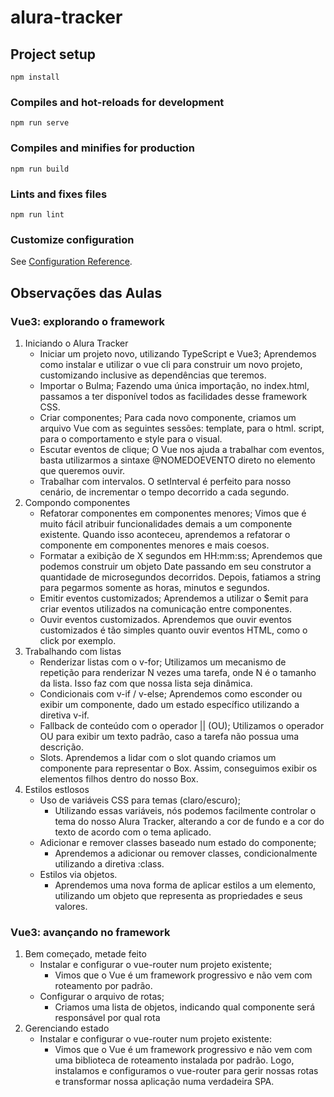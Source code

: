 # alura-tracker

## Project setup
```
npm install
```

### Compiles and hot-reloads for development
```
npm run serve
```

### Compiles and minifies for production
```
npm run build
```

### Lints and fixes files
```
npm run lint
```

### Customize configuration
See [Configuration Reference](https://cli.vuejs.org/config/).

## Observações das Aulas
### Vue3: explorando o framework
1. Iniciando o Alura Tracker
    - Iniciar um projeto novo, utilizando TypeScript e Vue3;
        Aprendemos como instalar e utilizar o vue cli para construir um novo projeto, customizando inclusive as dependências que teremos.
    - Importar o Bulma;
        Fazendo uma única importação, no index.html, passamos a ter disponível todos as facilidades desse framework CSS.
    - Criar componentes;
        Para cada novo componente, criamos um arquivo Vue com as seguintes sessões: template, para o html. script, para o comportamento e style para o visual.
    - Escutar eventos de clique;
        O Vue nos ajuda a trabalhar com eventos, basta utilizarmos a sintaxe @NOMEDOEVENTO direto no elemento que queremos ouvir.
    - Trabalhar com intervalos.
        O setInterval é perfeito para nosso cenário, de incrementar o tempo decorrido a cada segundo.
2. Compondo componentes
    - Refatorar componentes em componentes menores;
        Vimos que é muito fácil atribuir funcionalidades demais a um componente existente. Quando isso aconteceu, aprendemos a refatorar o componente em componentes menores e mais coesos.
    - Formatar a exibição de X segundos em HH:mm:ss;
        Aprendemos que podemos construir um objeto Date passando em seu construtor a quantidade de microsegundos decorridos. Depois, fatiamos a string para pegarmos somente as horas, minutos e segundos.
    - Emitir eventos customizados;
        Aprendemos a utilizar o $emit para criar eventos utilizados na comunicação entre componentes.
    - Ouvir eventos customizados.
        Aprendemos que ouvir eventos customizados é tão simples quanto ouvir eventos HTML, como o click por exemplo.
3. Trabalhando com listas
    - Renderizar listas com o v-for;
        Utilizamos um mecanismo de repetição para renderizar N vezes uma tarefa, onde N é o tamanho da lista. Isso faz com que nossa lista seja dinâmica.
    - Condicionais com v-if / v-else;
        Aprendemos como esconder ou exibir um componente, dado um estado específico utilizando a diretiva v-if.
    - Fallback de conteúdo com o operador || (OU);
        Utilizamos o operador OU para exibir um texto padrão, caso a tarefa não possua uma descrição.
    - Slots.
        Aprendemos a lidar com o slot quando criamos um componente para representar o Box. Assim, conseguimos exibir os elementos filhos dentro do nosso Box.
4. Estilos estlosos
   - Uso de variáveis CSS para temas (claro/escuro);
     - Utilizando essas variáveis, nós podemos facilmente controlar o tema do nosso Alura Tracker, alterando a cor de fundo e a cor do texto de acordo com o tema aplicado.
   - Adicionar e remover classes baseado num estado do componente;
     - Aprendemos a adicionar ou remover classes, condicionalmente utilizando a diretiva :class.
   - Estilos via objetos.
     - Aprendemos uma nova forma de aplicar estilos a um elemento, utilizando um objeto que representa as propriedades e seus valores.

### Vue3: avançando no framework
1. Bem começado, metade feito
    - Instalar e configurar o vue-router num projeto existente;
      - Vimos que o Vue é um framework progressivo e não vem com roteamento por padrão.
    - Configurar o arquivo de rotas;
      - Criamos uma lista de objetos, indicando qual componente será responsável por qual rota
2. Gerenciando estado
   - Instalar e configurar o vue-router num projeto existente:
     - Vimos que o Vue é um framework progressivo e não vem com uma biblioteca de roteamento instalada por padrão. Logo, instalamos e configuramos o vue-router para gerir nossas rotas e transformar nossa aplicação numa verdadeira SPA.

